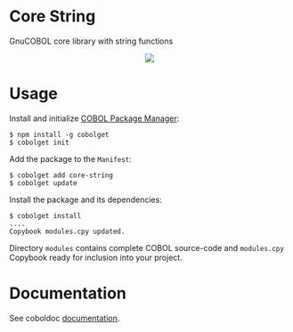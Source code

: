 # Core String
GnuCOBOL core library with string functions

<p align="center">
  <img src="https://github.com/OlegKunitsyn/core-string/workflows/Docker%20Image%20CI/badge.svg" />
</p>

# Usage
Install and initialize [COBOL Package Manager](https://cobolget.com):
```
$ npm install -g cobolget
$ cobolget init
```
Add the package to the `Manifest`:
```
$ cobolget add core-string
$ cobolget update
```
Install the package and its dependencies:
```
$ cobolget install
....
Copybook modules.cpy updated.
```
Directory `modules` contains complete COBOL source-code and `modules.cpy` Copybook ready for inclusion into your project.


# Documentation
See coboldoc [documentation](https://github.com/OlegKunitsyn/core-string/tree/master/coboldoc).
